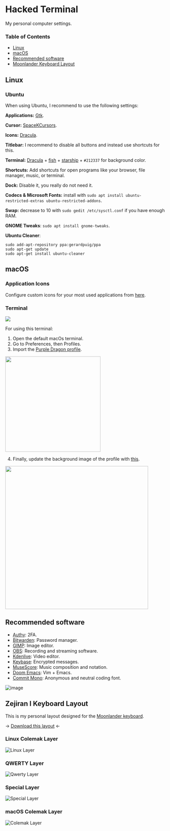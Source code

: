 # Hacked Terminal

My personal computer settings.

### Table of Contents

- [Linux](#linux)
- [macOS](#macos)
- [Recommended software](#recommended-software)
- [Moonlander Keyboard Layout](#zejiran-i-keyboard-layout)

## Linux
### Ubuntu

When using Ubuntu, I recommend to use the following settings:

**Applications:** [Gtk](https://draculatheme.com/gtk).

**Cursor:** [SpaceKCursors](https://www.gnome-look.org/p/1398513/).

**Icons:** [Dracula](https://draculatheme.com/gtk).

**Titlebar:** I recommend to disable all buttons and instead use shortcuts for this.

**Terminal:** [Dracula]((https://draculatheme.com/gnome-terminal)) + [fish](https://fishshell.com/) + [starship](https://starship.rs/) + `#212337` for background color.

**Shortcuts:** Add shortcuts for open programs like your browser, file manager, music, or terminal.

**Dock:** Disable it, you really do not need it.

**Codecs & Microsoft Fonts:** install with `sudo apt install ubuntu-restricted-extras ubuntu-restricted-addons`.

**Swap:** decrease to 10 with `sudo gedit /etc/sysctl.conf` if you have enough RAM.

**GNOME Tweaks**: `sudo apt install gnome-tweaks`.

**Ubuntu Cleaner**: 
```
sudo add-apt-repository ppa:gerardpuig/ppa
sudo apt-get update
sudo apt-get install ubuntu-cleaner
```

## macOS
### Application Icons
Configure custom icons for your most used applications from [here](./mac-icons).

### Terminal
![](https://i.ibb.co/KKDw0mW/terminal.png)

For using this terminal:

1. Open the default macOs terminal.
2. Go to Preferences, then Profiles.
3. Import the [Purple Dragon profile](./mac-terminal/purple-dragon.terminal).
  <img width="300" src="https://user-images.githubusercontent.com/30379522/176507211-bd7f80e1-7269-4b93-a804-145cf08b007f.png">

4. Finally, update the background image of the profile with [this](./mac-terminal/terminal-background.png).
  <img width="450" src="https://user-images.githubusercontent.com/30379522/176507507-b6d6b4fb-90c2-4867-a43b-8d28033c2827.png">

## Recommended software
- [Authy](https://authy.com/): 2FA.
- [Bitwarden](https://bitwarden.com/): Password manager.
- [GIMP](https://www.gimp.org/): Image editor.
- [OBS](https://obsproject.com/): Recording and streaming software.
- [Kdenlive](https://kdenlive.org): Video editor.
- [Keybase](https://keybase.io/): Encrypted messages.
- [MuseScore](https://musescore.org/en): Music composition and notation.
- [Doom Emacs](https://github.com/hlissner/doom-emacs): Vim + Emacs.
- [Commit Mono](https://commitmono.com/): Anonymous and neutral coding font.

![image](https://user-images.githubusercontent.com/30379522/142906690-4e9a0fd5-9a26-430c-bd47-58523092309d.png)

## Zejiran I Keyboard Layout
This is my personal layout designed for the [Moonlander keyboard](https://www.zsa.io/moonlander/).

-> [Download this layout](https://configure.zsa.io/moonlander/layouts/jXRZ4/latest/0) <-

### Linux Colemak Layer
![Linux Layer](https://user-images.githubusercontent.com/30379522/142907226-73e0dbef-34fd-45d8-86c0-79bffa0cb12e.png)

### QWERTY Layer
![Qwerty Layer](https://user-images.githubusercontent.com/30379522/142907321-bf103b87-e3dd-419d-b5f4-641e9b118e4c.png)

### Special Layer
![Special Layer](https://user-images.githubusercontent.com/30379522/142907393-3b0acc48-a255-4844-95f8-70c2791c850f.png)

### macOS Colemak Layer
![Colemak Layer](https://user-images.githubusercontent.com/30379522/142907442-a3cd496e-ffa1-4166-ad08-91d228717b65.png)
